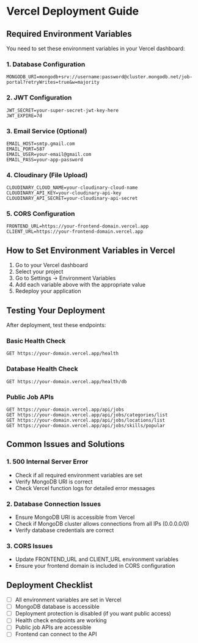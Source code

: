 # Vercel Deployment Guide

## Required Environment Variables

You need to set these environment variables in your Vercel dashboard:

### 1. Database Configuration
```
MONGODB_URI=mongodb+srv://username:password@cluster.mongodb.net/job-portal?retryWrites=true&w=majority
```

### 2. JWT Configuration
```
JWT_SECRET=your-super-secret-jwt-key-here
JWT_EXPIRE=7d
```

### 3. Email Service (Optional)
```
EMAIL_HOST=smtp.gmail.com
EMAIL_PORT=587
EMAIL_USER=your-email@gmail.com
EMAIL_PASS=your-app-password
```

### 4. Cloudinary (File Upload)
```
CLOUDINARY_CLOUD_NAME=your-cloudinary-cloud-name
CLOUDINARY_API_KEY=your-cloudinary-api-key
CLOUDINARY_API_SECRET=your-cloudinary-api-secret
```

### 5. CORS Configuration
```
FRONTEND_URL=https://your-frontend-domain.vercel.app
CLIENT_URL=https://your-frontend-domain.vercel.app
```

## How to Set Environment Variables in Vercel

1. Go to your Vercel dashboard
2. Select your project
3. Go to Settings → Environment Variables
4. Add each variable above with the appropriate value
5. Redeploy your application

## Testing Your Deployment

After deployment, test these endpoints:

### Basic Health Check
```
GET https://your-domain.vercel.app/health
```

### Database Health Check
```
GET https://your-domain.vercel.app/health/db
```

### Public Job APIs
```
GET https://your-domain.vercel.app/api/jobs
GET https://your-domain.vercel.app/api/jobs/categories/list
GET https://your-domain.vercel.app/api/jobs/locations/list
GET https://your-domain.vercel.app/api/jobs/skills/popular
```

## Common Issues and Solutions

### 1. 500 Internal Server Error
- Check if all required environment variables are set
- Verify MongoDB URI is correct
- Check Vercel function logs for detailed error messages

### 2. Database Connection Issues
- Ensure MongoDB URI is accessible from Vercel
- Check if MongoDB cluster allows connections from all IPs (0.0.0.0/0)
- Verify database credentials are correct

### 3. CORS Issues
- Update FRONTEND_URL and CLIENT_URL environment variables
- Ensure your frontend domain is included in CORS configuration

## Deployment Checklist

- [ ] All environment variables are set in Vercel
- [ ] MongoDB database is accessible
- [ ] Deployment protection is disabled (if you want public access)
- [ ] Health check endpoints are working
- [ ] Public job APIs are accessible
- [ ] Frontend can connect to the API
